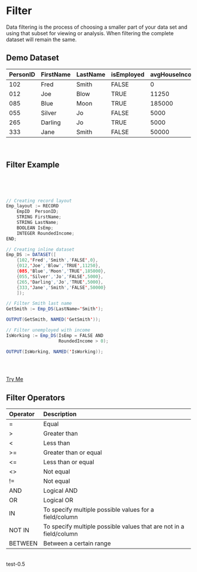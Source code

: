 <html lang="en" data-color-mode="auto" data-light-theme="dark" data-dark-theme="dark">

# Filter

Data filtering is the process of choosing a smaller part of your data set and using that subset for viewing or analysis. When filtering the complete dataset will remain the same.

## Demo Dataset

|PersonID|FirstName|LastName|isEmployed|avgHouseIncome|
|:----|:---|:---|:----|:---|
102 | Fred | Smith | FALSE | 0
012 | Joe | Blow | TRUE | 11250
085 | Blue | Moon | TRUE | 185000
055 | Silver | Jo | FALSE | 5000
265 | Darling | Jo | TRUE | 5000
333 | Jane | Smith | FALSE | 50000

</br>

## Filter Example
<br>
<pre id="code_1">

``` java
// Creating record layout
Emp_layout := RECORD
    EmpID  PersonID; 
    STRING FirstName; 
    STRING LastName; 
    BOOLEAN IsEmp;
    INTEGER RoundedIncome;
END; 

// Creating inline dataset
Emp_DS := DATASET([
    {102,'Fred','Smith','FALSE',0},
    {012,'Joe','Blow','TRUE',11250},
    {085,'Blue','Moon','TRUE',185000},
    {055,'Silver','Jo','FALSE',5000},
    {265,'Darling','Jo','TRUE',5000},
    {333,'Jane','Smith','FALSE',50000}
    ]);

// Filter Smith last name
GetSmith := Emp_DS(LastName='Smith');

OUTPUT(GetSmith, NAMED('GetSmith'));

// Filter unemployed with income
IsWorking := Emp_DS(IsEmp = FALSE AND
                    RoundedIncome > 0);

OUTPUT(IsWorking, NAMED('IsWorking));
                  
```
</pre>

<a class="trybutton" href="javascript:OpenECLEditor(['code_1'])"> Try Me </a>

## Filter Operators 

|Operator|Description|
|:----|:---|
=	  | Equal
\>  | Greater than
<	  | Less than
\>= | Greater than or equal	
<=  | Less than or equal	
<>  | Not equal
!=  | Not equal
AND | Logical AND
OR  | Logical OR
IN  | To specify multiple possible values for a field/column
NOT IN  | To specify multiple possible values that are not in a field/column
BETWEEN | Between a certain range

<br>
</div>
    test-0.5
